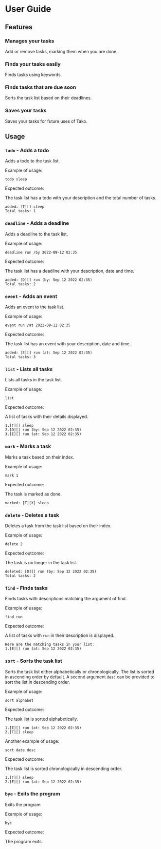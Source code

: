 # User Guide

## Features 

### Manages your tasks

Add or remove tasks, marking them when you are done.

### Finds your tasks easily

Finds tasks using keywords.

### Finds tasks that are due soon

Sorts the task list based on their deadlines.

### Saves your tasks

Saves your tasks for future uses of Tako.

## Usage

### `todo` - Adds a todo

Adds a todo to the task list.

Example of usage: 

`todo sleep`

Expected outcome:

The task list has a todo with your description and the total number of tasks.

```
added: [T][] sleep
Total tasks: 1
```

### `deadline` - Adds a deadline

Adds a deadline to the task list.

Example of usage: 

`deadline run /by 2022-09-12 02:35`

Expected outcome:

The task list has a deadline with your description, date and time.

```
added: [D][] run (by: Sep 12 2022 02:35)
Total tasks: 2
```

### `event` - Adds an event

Adds an event to the task list.

Example of usage: 

`event run /at 2022-09-12 02:35`

Expected outcome:

The task list has an event with your description, date and time.

```
added: [E][] run (at: Sep 12 2022 02:35)
Total tasks: 3
```

### `list` - Lists all tasks

Lists all tasks in the task list.

Example of usage: 

`list`

Expected outcome:

A list of tasks with their details displayed.

```
1.[T][] sleep
2.[D][] run (by: Sep 12 2022 02:35)
3.[E][] run (at: Sep 12 2022 02:35)
```

### `mark` - Marks a task

Marks a task based on their index.

Example of usage: 

`mark 1`

Expected outcome:

The task is marked as done.

```
marked: [T][X] sleep
```

### `delete` - Deletes a task

Deletes a task from the task list based on their index.

Example of usage: 

`delete 2`

Expected outcome:

The task is no longer in the task list.

```
deleted: [D][] run (by: Sep 12 2022 02:35)
Total tasks: 2
```

### `find` - Finds tasks

Finds tasks with descriptions matching the argument of find.

Example of usage: 

`find run`

Expected outcome:

A list of tasks with `run` in their description is displayed.

```
Here are the matching tasks in your list:
1.[E][] run (at: Sep 12 2022 02:35)
```

### `sort` - Sorts the task list

Sorts the task list either alphabetically or chronologically.
The list is sorted in ascending order by default. 
A second argument `desc` can be provided to sort the list in descending order.

Example of usage: 

`sort alphabet`

Expected outcome:

The task list is sorted alphabetically.

```
1.[E][] run (at: Sep 12 2022 02:35)
2.[T][] sleep
```

Another example of usage:

`sort date desc`

Expected outcome:

The task list is sorted chronologically in descending order.

```
1.[T][] sleep
2.[E][] run (at: Sep 12 2022 02:35)
```

### `bye` - Exits the program

Exits the program

Example of usage: 

`bye`

Expected outcome:

The program exits.
